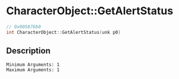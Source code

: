 # CharacterObject::GetAlertStatus
```c
// 0x005876b0
int CharacterObject::GetAlertStatus(unk p0)
```
## Description
```
Minimum Arguments: 1
Maximum Arguments: 1
```
